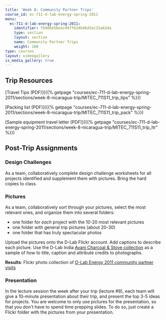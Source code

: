 ```yaml
---
title: 'Week 8: Community Partner Trips'
course_id: ec-711-d-lab-energy-spring-2011
menu:
  ec-711-d-lab-energy-spring-2011:
    identifier: fb9d6e56eac497fb24b46d3ac31a62da
    type: section
    layout: section
    name: Community Partner Trips
    weight: 180
type: courses
layout: videogallery
is_media_gallery: true
---
```

Trip Resources
--------------

[Travel Tips (PDF)]({{% getpage "courses/ec-711-d-lab-energy-spring-2011/sections/week-8-nicaragua-trip/MITEC_711S11_trip_tips" %}})

[Packing list (PDF)]({{% getpage "courses/ec-711-d-lab-energy-spring-2011/sections/week-8-nicaragua-trip/MITEC_711S11_trip_pack" %}})

[Sample equipment travel letter (PDF)]({{% getpage "courses/ec-711-d-lab-energy-spring-2011/sections/week-8-nicaragua-trip/MITEC_711S11_trip_ltr" %}})

Post-Trip Assignments
---------------------

### Design Challenges

As a team, collaboratively complete design challenge worksheets for all projects identified and supplement them with pictures. Bring the hard copies to class.

### Pictures

As a team, collaboratively sort through your pictures, select the most relevant ones, and organize them into several folders:

*   one folder for _each_ project with the 10-20 most relevant pictures
*   one folder with general trip pictures (about 20-30)
*   one folder that has truly spectacular photos

Upload the pictures onto the D-Lab Flickr account. Add captions to describe each picture. Use the D-Lab India [Avani Charcoal & Stove collection](http://www.flickr.com/photos/d-lab/sets/72157623182601149/) as a sample of how to title, caption and attribute credits to photographs.

**Results**: Flickr photo collection of [D-Lab Energy 2011 community partner visits](http://www.flickr.com/photos/d-lab/collections/72157623356103471/)

### Presentation

In the lecture session the week after your trip (lecture #8), each team will give a 10-minute presentation about their trip, and present the top 3-5 ideas for projects. You are welcome to only use pictures for the presentation, so that you don't have to spend time prepping slides. To do so, just create a Flickr folder with the pictures from your presentation.